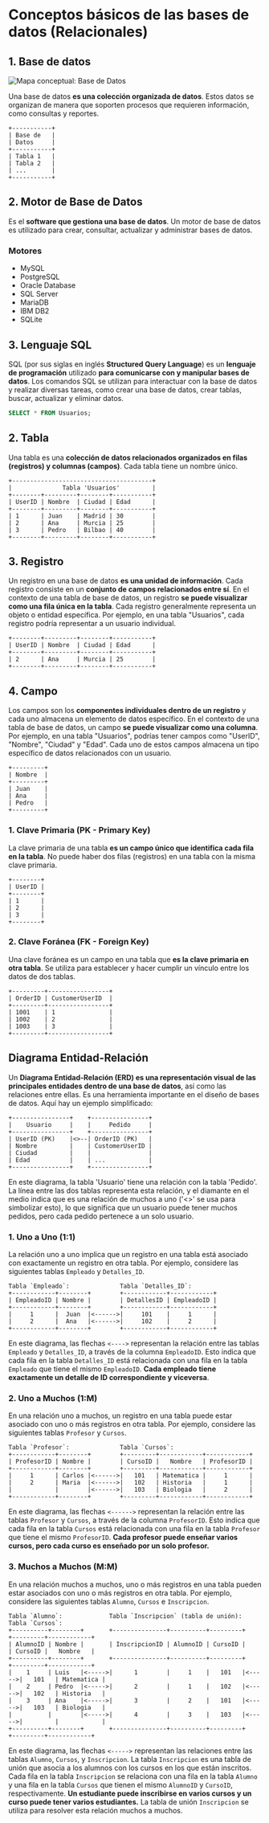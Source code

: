 # Conceptos básicos de las bases de datos (Relacionales)

## 1. Base de datos

![Mapa conceptual: Base de Datos](https://showme.redstarplugin.com/d/ImzLKAsp)

Una base de datos **es una colección organizada de datos**. Estos datos se organizan de manera que soporten procesos que requieren información, como consultas y reportes.

```ascii
+-----------+
| Base de   |
| Datos     |
+-----------+
| Tabla 1   |
| Tabla 2   |
| ...       |
+-----------+
```

## 2. Motor de Base de Datos

Es el **software que gestiona una base de datos**. Un motor de base de datos es utilizado para crear, consultar, actualizar y administrar bases de datos.

### Motores

- MySQL
- PostgreSQL
- Oracle Database
- SQL Server
- MariaDB
- IBM DB2
- SQLite

## 3. Lenguaje SQL

SQL (por sus siglas en inglés **Structured Query Language**) es un **lenguaje de programación** utilizado **para comunicarse con y manipular bases de datos**. Los comandos SQL se utilizan para interactuar con la base de datos y realizar diversas tareas, como crear una base de datos, crear tablas, buscar, actualizar y eliminar datos.

```SQL
SELECT * FROM Usuarios;
```

## 2. Tabla

Una tabla es una **colección de datos relacionados organizados en filas (registros) y columnas (campos)**. Cada tabla tiene un nombre único.

```ascii
+---------------------------------------+
|              Tabla 'Usuarios'         |
+--------+---------+--------+-----------+
| UserID | Nombre  | Ciudad | Edad      |
+--------+---------+--------+-----------+
| 1      | Juan    | Madrid | 30        |
| 2      | Ana     | Murcia | 25        |
| 3      | Pedro   | Bilbao | 40        |
+--------+---------+--------+-----------+
```

## 3. Registro

Un registro en una base de datos **es una unidad de información**. Cada registro consiste en un **conjunto de campos relacionados entre sí**. En el contexto de una tabla de base de datos, un registro **se puede visualizar como una fila única en la tabla**. Cada registro generalmente representa un objeto o entidad específica. Por ejemplo, en una tabla "Usuarios", cada registro podría representar a un usuario individual.

```ascii
+--------+---------+--------+-----------+
| UserID | Nombre  | Ciudad | Edad      |
+--------+---------+--------+-----------+
| 2      | Ana     | Murcia | 25        |
+--------+---------+--------+-----------+
```

## 4. Campo

Los campos son los **componentes individuales dentro de un registro** y cada uno almacena un elemento de datos específico. En el contexto de una tabla de base de datos, un campo **se puede visualizar como una columna**. Por ejemplo, en una tabla "Usuarios", podrías tener campos como "UserID", "Nombre", "Ciudad" y "Edad". Cada uno de estos campos almacena un tipo específico de datos relacionados con un usuario.

```ascii
+---------+
| Nombre  |
+---------+
| Juan    |
| Ana     |
| Pedro   |
+---------+
```

### 1. Clave Primaria (PK - Primary Key)

La clave primaria de una tabla **es un campo único que identifica cada fila en la tabla**. No puede haber dos filas (registros) en una tabla con la misma clave primaria.

```ascii
+--------+ 
| UserID |
+--------+
| 1      | 
| 2      | 
| 3      | 
+--------+
```

### 2. Clave Foránea (FK - Foreign Key)

Una clave foránea es un campo en una tabla que **es la clave primaria en otra tabla**. Se utiliza para establecer y hacer cumplir un vínculo entre los datos de dos tablas.

```ascii
+---------+-----------------+
| OrderID | CustomerUserID  |
+---------+-----------------+
| 1001    | 1               |
| 1002    | 2               |
| 1003    | 3               |
+---------+-----------------+
```

## Diagrama Entidad-Relación

Un **Diagrama Entidad-Relación (ERD) es una representación visual de las principales entidades dentro de una base de datos**, así como las relaciones entre ellas. Es una herramienta importante en el diseño de bases de datos. Aquí hay un ejemplo simplificado:

```ascii
+----------------+    +----------------+
|    Usuario     |    |     Pedido     |
+----------------+    +----------------+
| UserID (PK)    |<>--| OrderID (PK)   |
| Nombre         |    | CustomerUserID |
| Ciudad         |    |                |
| Edad           |    | ...            |
+----------------+    +----------------+
```

En este diagrama, la tabla 'Usuario' tiene una relación con la tabla 'Pedido'. La línea entre las dos tablas representa esta relación, y el diamante en el medio indica que es una relación de muchos a uno ('<>' se usa para simbolizar esto), lo que significa que un usuario puede tener muchos pedidos, pero cada pedido pertenece a un solo usuario.

### 1. Uno a Uno (1:1)

La relación uno a uno implica que un registro en una tabla está asociado con exactamente un registro en otra tabla. Por ejemplo, considere las siguientes tablas `Empleado` y `Detalles_ID`.

```ascii
Tabla `Empleado`:              Tabla `Detalles_ID`:
+------------+--------+        +------------+------------+
| EmpleadoID | Nombre |        | DetallesID | EmpleadoID |
+------------+--------+        +------------+------------+
|     1      |  Juan  |<------>|     101    |     1      |
|     2      |  Ana   |<------>|     102    |     2      |
+------------+--------+        +------------+------------+
```

En este diagrama, las flechas `<---->` representan la relación entre las tablas `Empleado` y `Detalles_ID`, a través de la columna `EmpleadoID`. Esto indica que cada fila en la tabla `Detalles_ID` está relacionada con una fila en la tabla `Empleado` que tiene el mismo `EmpleadoID`.
**Cada empleado tiene exactamente un detalle de ID correspondiente y viceversa**.

### 2. Uno a Muchos (1:M)

En una relación uno a muchos, un registro en una tabla puede estar asociado con uno o más registros en otra tabla. Por ejemplo, considere las siguientes tablas `Profesor` y `Cursos`.

```ascii
Tabla `Profesor`:              Tabla `Cursos`:
+------------+--------+        +---------+------------+------------+
| ProfesorID | Nombre |        | CursoID |   Nombre   | ProfesorID |
+------------+--------+        +---------+------------+------------+
|     1      | Carlos |<------>|   101   | Matematica |     1      |
|     2      | Maria  |<------>|   102   | Historia   |     1      |
|            |        |<------>|   103   | Biologia   |     2      |
+------------+--------+        +---------+------------+------------+
```

En este diagrama, las flechas `<------>` representan la relación entre las tablas `Profesor` y `Cursos`, a través de la columna `ProfesorID`. Esto indica que cada fila en la tabla `Cursos` está relacionada con una fila en la tabla `Profesor` que tiene el mismo `ProfesorID`.
**Cada profesor puede enseñar varios cursos, pero cada curso es enseñado por un solo profesor.**

### 3. Muchos a Muchos (M:M)

En una relación muchos a muchos, uno o más registros en una tabla pueden estar asociados con uno o más registros en otra tabla. Por ejemplo, considere las siguientes tablas `Alumno`, `Cursos` e `Inscripcion`.

```ascii
Tabla `Alumno`:             Tabla `Inscripcion` (tabla de unión):        Tabla `Cursos`:
+----------+--------+       +---------------+----------+---------+       +---------+------------+ 
| AlumnoID | Nombre |       | InscripcionID | AlumnoID | CursoID |       | CursoID |   Nombre   |
+----------+--------+       +---------------+----------+---------+       +---------+------------+
|    1     | Luis   |<----->|      1        |     1    |   101   |<----->|   101   | Matematica |
|    2     | Pedro  |<----->|      2        |     1    |   102   |<----->|   102   | Historia   |
|    3     | Ana    |<----->|      3        |     2    |   101   |<----->|   103   | Biologia   |
|          |        |<----->|      4        |     3    |   103   |<----->|         |            |
+----------+--------+       +---------------+----------+---------+       +---------+------------+
```

En este diagrama, las flechas `<----->` representan las relaciones entre las tablas `Alumno`, `Cursos`, y `Inscripcion`. La tabla `Inscripcion` es una tabla de unión que asocia a los alumnos con los cursos en los que están inscritos. Cada fila en la tabla `Inscripcion` se relaciona con una fila en la tabla `Alumno` y una fila en la tabla `Cursos` que tienen el mismo `AlumnoID` y `CursoID`, respectivamente.
**Un estudiante puede inscribirse en varios cursos y un curso puede tener varios estudiantes.** La tabla de unión `Inscripcion` se utiliza para resolver esta relación muchos a muchos.
